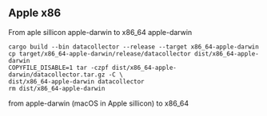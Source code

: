 ## Apple x86

From aple sillicon apple-darwin to x86_64 apple-darwin

```shell
cargo build --bin datacollector --release --target x86_64-apple-darwin
cp target/x86_64-apple-darwin/release/datacollector dist/x86_64-apple-darwin
COPYFILE_DISABLE=1 tar -czpf dist/x86_64-apple-darwin/datacollector.tar.gz -C \
dist/x86_64-apple-darwin datacollector
rm dist/x86_64-apple-darwin
```

from apple-darwin (macOS in Apple sillicon) to x86_64 
